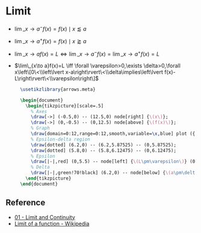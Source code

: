 # Limit

* $\lim\_{x\to a^-}f(x)=f(x)\mid x\lessapprox a$

* $\lim\_{x\to a^+}f(x)=f(x)\mid x\gtrapprox a$

* $\lim\_{x\to a}f(x)=L\iff\lim\_{x\to a^-}f(x)=\lim\_{x\to a^{+}}f(x)=L$

* $\lim\_{x\to a}f(x)=L \iff \forall \varepsilon>0,\exists \delta>0,\forall x\left\[0\<\\left\lvert x-a\right\rvert\<\\delta\implies\left\lvert f(x)-L\right\rvert\<\\varepsilon\right\]$
  
  ````tikz
    \usetikzlibrary{arrows.meta}
  
    \begin{document}
      \begin{tikzpicture}[scale=.5]
    	% Axes
    	\draw[->] (-0.5,0) -- (12.5,0) node[right] {\(x\)};  
    	\draw[->] (0,-0.5) -- (0,12.5) node[above] {\(f(x)\)};
    	% Graph
    	\draw[domain=0:12,range=0:12,smooth,variable=\x,blue] plot ({\x},{(\x^3-18*\x^2+88*\x-96)/32+6});
    	% Epsilon-delta region
    	\draw[dotted] (6.2,0) -- (6.2,5.87525) -- (0,5.87525);
    	\draw[dotted] (5.8,0) -- (5.8,6.12475) -- (0,6.12475);
    	% Epsilon
    	\draw[|-|,red] (0,5.5) -- node[left] {\(L\pm\varepsilon\)} (0,6.5);
    	% Delta
    	\draw[|-|,green!70!black] (6.2,0) -- node[below] {\(a\pm\delta\)} (5.8,0);
      \end{tikzpicture}
    \end{document}
  ````

## Reference

* [01 - Limit and Continuity](../../../../00%20-%20Summary/SCMA104%20-%20System%20of%20Ordinary%20Differential%20Equations%20and%20Applications%20in%20Medical%20Science/01%20-%20Limit%20and%20Continuity.md)
* [Limit of a function - Wikipedia](https://en.wikipedia.org/wiki/Limit_of_a_function)

